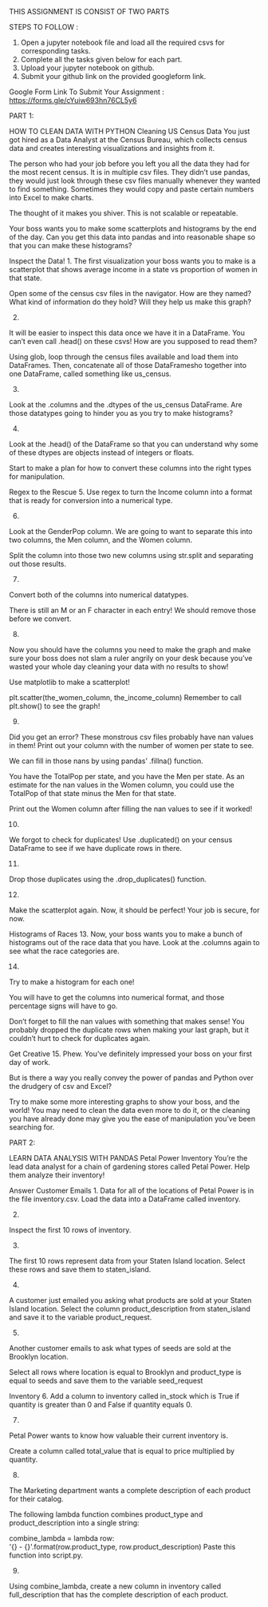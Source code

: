 THIS ASSIGNMENT IS CONSIST OF TWO PARTS 

STEPS TO FOLLOW : 
1) Open a jupyter notebook file and load all the required csvs for corresponding tasks. 
2) Complete all the tasks given below for each part.
3) Upload your jupyter notebook on github.
4) Submit your github link on the provided googleform link.

Google Form Link To Submit Your Assignment : https://forms.gle/cYuiw693hn76CL5y6

PART 1: 

HOW TO CLEAN DATA WITH PYTHON
Cleaning US Census Data
You just got hired as a Data Analyst at the Census Bureau, which collects census data and creates interesting visualizations and insights from it.

The person who had your job before you left you all the data they had for the most recent census. It is in multiple csv files. They didn’t use pandas, they would just look through these csv files manually whenever they wanted to find something. Sometimes they would copy and paste certain numbers into Excel to make charts.

The thought of it makes you shiver. This is not scalable or repeatable.

Your boss wants you to make some scatterplots and histograms by the end of the day. Can you get this data into pandas and into reasonable shape so that you can make these histograms?



Inspect the Data!
1.
The first visualization your boss wants you to make is a scatterplot that shows average income in a state vs proportion of women in that state.

Open some of the census csv files in the navigator. How are they named? What kind of information do they hold? Will they help us make this graph?

2.
It will be easier to inspect this data once we have it in a DataFrame. You can’t even call .head() on these csvs! How are you supposed to read them?

Using glob, loop through the census files available and load them into DataFrames. Then, concatenate all of those DataFramesho together into one DataFrame, called something like us_census.


3.
Look at the .columns and the .dtypes of the us_census DataFrame. Are those datatypes going to hinder you as you try to make histograms?

4.
Look at the .head() of the DataFrame so that you can understand why some of these dtypes are objects instead of integers or floats.

Start to make a plan for how to convert these columns into the right types for manipulation.

Regex to the Rescue
5.
Use regex to turn the Income column into a format that is ready for conversion into a numerical type.


6.
Look at the GenderPop column. We are going to want to separate this into two columns, the Men column, and the Women column.

Split the column into those two new columns using str.split and separating out those results.

7.
Convert both of the columns into numerical datatypes.

There is still an M or an F character in each entry! We should remove those before we convert.


8.
Now you should have the columns you need to make the graph and make sure your boss does not slam a ruler angrily on your desk because you’ve wasted your whole day cleaning your data with no results to show!

Use matplotlib to make a scatterplot!

plt.scatter(the_women_column, the_income_column) 
Remember to call plt.show() to see the graph!

9.
Did you get an error? These monstrous csv files probably have nan values in them! Print out your column with the number of women per state to see.

We can fill in those nans by using pandas’ .fillna() function.

You have the TotalPop per state, and you have the Men per state. As an estimate for the nan values in the Women column, you could use the TotalPop of that state minus the Men for that state.

Print out the Women column after filling the nan values to see if it worked!

10.
We forgot to check for duplicates! Use .duplicated() on your census DataFrame to see if we have duplicate rows in there.

11.
Drop those duplicates using the .drop_duplicates() function.


12.
Make the scatterplot again. Now, it should be perfect! Your job is secure, for now.

Histograms of Races
13.
Now, your boss wants you to make a bunch of histograms out of the race data that you have. Look at the .columns again to see what the race categories are.

14.
Try to make a histogram for each one!

You will have to get the columns into numerical format, and those percentage signs will have to go.

Don’t forget to fill the nan values with something that makes sense! You probably dropped the duplicate rows when making your last graph, but it couldn’t hurt to check for duplicates again.

Get Creative
15.
Phew. You’ve definitely impressed your boss on your first day of work.

But is there a way you really convey the power of pandas and Python over the drudgery of csv and Excel?

Try to make some more interesting graphs to show your boss, and the world! You may need to clean the data even more to do it, or the cleaning you have already done may give you the ease of manipulation you’ve been searching for.

PART 2:

LEARN DATA ANALYSIS WITH PANDAS
Petal Power Inventory
You’re the lead data analyst for a chain of gardening stores called Petal Power. Help them analyze their inventory!


Answer Customer Emails
1.
Data for all of the locations of Petal Power is in the file inventory.csv. Load the data into a DataFrame called inventory.

2.
Inspect the first 10 rows of inventory.

3.
The first 10 rows represent data from your Staten Island location. Select these rows and save them to staten_island.

4.
A customer just emailed you asking what products are sold at your Staten Island location. Select the column product_description from staten_island and save it to the variable product_request.

5.
Another customer emails to ask what types of seeds are sold at the Brooklyn location.

Select all rows where location is equal to Brooklyn and product_type is equal to seeds and save them to the variable seed_request



Inventory
6.
Add a column to inventory called in_stock which is True if quantity is greater than 0 and False if quantity equals 0.

7.
Petal Power wants to know how valuable their current inventory is.

Create a column called total_value that is equal to price multiplied by quantity.

8.
The Marketing department wants a complete description of each product for their catalog.

The following lambda function combines product_type and product_description into a single string:

combine_lambda = lambda row: \
    '{} - {}'.format(row.product_type,
                     row.product_description)
Paste this function into script.py.

9.
Using combine_lambda, create a new column in inventory called full_description that has the complete description of each product.
